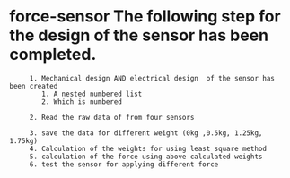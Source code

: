 # force-sensor The following step for the design of the sensor has been completed.


         1. Mechanical design AND electrical design  of the sensor has been created
            1. A nested numbered list
            2. Which is numbered

         2. Read the raw data of from four sensors

         3. save the data for different weight (0kg ,0.5kg, 1.25kg, 1.75kg)
         4. Calculation of the weights for using least square method 
         5. calculation of the force using above calculated weights
         6. test the sensor for applying different force

